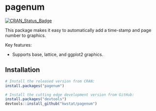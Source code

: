 # pagenum

[![CRAN_Status_Badge](http://www.r-pkg.org/badges/version/pagenum)](https://cran.r-project.org/package=pagenum)

This package makes it easy to automatically add a time-stamp and page number to graphics.

Key features:

* Supports base, lattice, and ggplot2 graphics.

## Installation

```R
# Install the released version from CRAN:
install.packages("pagenum")

# Install the cutting edge development version from GitHub:
install.packages("devtools")
devtools::install_github("kwstat/pagenum")
```

